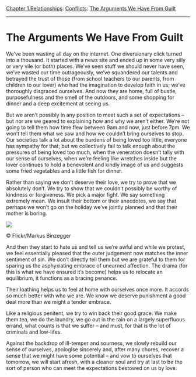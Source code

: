 [Chapter 1.Relationships](https://www.theschooloflife.com/thebookoflife/category/relationships/): [Conflicts](https://www.theschooloflife.com/thebookoflife/category/relationships/conflicts/): [The Arguments We Have From Guilt](https://www.theschooloflife.com/thebookoflife/the-arguments-we-have-from-guilt/)

* * *

# The Arguments We Have From Guilt

We’ve been wasting all day on the internet. One diversionary click turned into a thousand. It started with a news site and ended up in some very silly or very vile (or both) places. We’ve seen stuff we should never have seen, we’ve wasted our time outrageously, we’ve squandered our talents and betrayed the trust of those (from school teachers to our parents, from children to our lover) who had the imagination to develop faith in us; we’ve thoroughly disgraced ourselves. And now they are home, full of bustle, purposefulness and the smell of the outdoors, and some shopping for dinner and a deep excitement at seeing us.

But we aren’t possibly in any position to meet such a set of expectations – but nor are we geared to explaining how and why we aren’t either. We’re not going to tell them how time flew between 9am and now, just before 7pm. We won’t tell them what we saw and how we couldn’t bring ourselves to stop. Our societies talk a lot about the burdens of being loved too little, everyone has sympathy for that; but we collectively fail to talk enough about the pressures of being loved too much, when the veneration doesn’t tally with our sense of ourselves, when we’re feeling like wretches inside but the lover continues to hold a benevolent and kindly image of us and suggests some fried vegetables and a little fish for dinner.

Rather than saying we don’t deserve their love, we try to prove that we absolutely don’t. We try to show that we couldn’t possibly be worthy of kindness or forgiveness. We pick a major fight. We say something extremely mean. We insult their bottom or their anecdotes, we say that perhaps we won’t go on the holiday we’ve jointly planned and that their mother is boring.

 ![](https://www.theschooloflife.com/thebookoflife/wp-content/uploads/2018/09/40929829372_f1eebfcb64_z.jpg)

© Flickr/Markus Binzegger

And then they start to hate us and tell us we’re awful and while we protest, we feel essentially pleased that the outer judgement now matches the inner sentiment of sin. We don’t directly tell them but we are grateful to them for sparing us the asphyxiating embrace of unearned affection. The drama (for this is what we have ensured it’s become) helps us to relocate an equilibrium, it functions as a bracing penance.

Their loathing helps us to feel at home with ourselves once more. It accords so much better with who we are. We know we deserve punishment a good deal more than we might a tender embrace.

Like a religious penitent, we try to win back their good grace. We make them tea, we do the laundry, we go out in the rain on a largely superfluous errand, what counts is that we suffer – and must, for that is the lot of criminals and low-lifes.

Against the backdrop of ill-temper and sourness, we slowly rebuild our sense of ourselves, apologise sincerely and, after many chores, recover a sense that we might have some potential – and vow to ourselves that tomorrow, we will start afresh, with a cleaner soul and try at last to be the sort of person who can meet the expectations bestowed on us by love.
